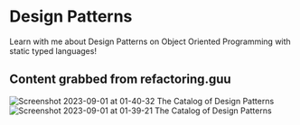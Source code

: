 # Design Patterns
Learn with me about Design Patterns on Object Oriented Programming with static typed languages!

## Content grabbed from refactoring.guu
![Screenshot 2023-09-01 at 01-40-32 The Catalog of Design Patterns](https://github.com/vegadelalyra/design_patterns/assets/77188420/fa6cf5bb-7e40-4210-999a-af1a913fb1b6)
![Screenshot 2023-09-01 at 01-39-21 The Catalog of Design Patterns](https://github.com/vegadelalyra/design_patterns/assets/77188420/7e88bc2f-ba26-4c8b-a541-d0ddd2a28457)
